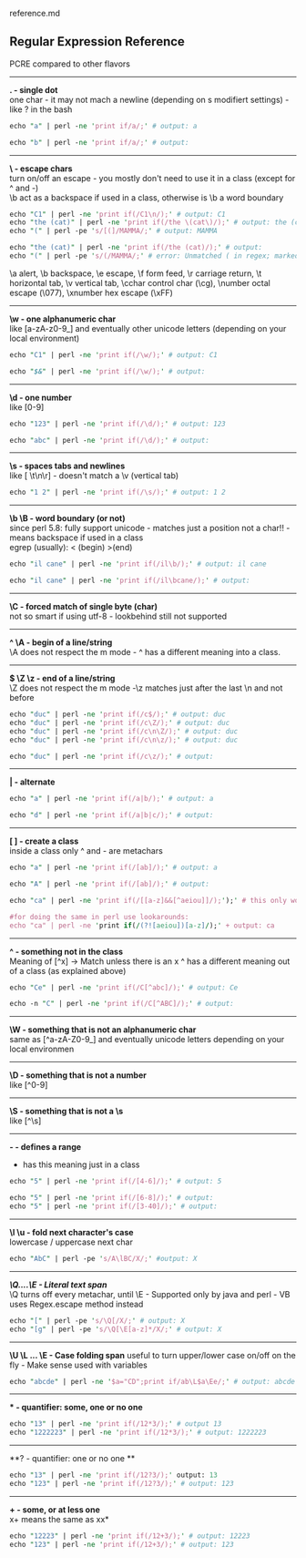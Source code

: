 reference.md

Regular Expression Reference
---
PCRE compared to other flavors

---

**. - single dot**<br/>
one char - it may not mach a newline (depending on s modifiert settings) - like ? in the bash
```perl
echo "a" | perl -ne 'print if/a/;' # output: a
```
```perl
echo "b" | perl -ne 'print if/a/;' # output:
```

---

**\	- escape chars**<br/>
turn on/off an escape - you mostly don't need to use it in a class (except for ^ and -)<br/>
\b act as a backspace if used in a class, otherwise is \b a word boundary
```perl
echo "C1" | perl -ne 'print if(/C1\n/);' # output: C1
echo "the (cat)" | perl -ne 'print if(/the \(cat\)/);' # output: the (cat)
echo "(" | perl -pe 's/[(]/MAMMA/;' # output: MAMMA
```
```perl
echo "the (cat)" | perl -ne 'print if(/the (cat)/);' # output:
echo "(" | perl -pe 's/(/MAMMA/;' # error: Unmatched ( in regex; marked by <-- HERE in m/( <-- HERE
```
\a alert, \b backspace, \e escape, \f form feed, \r carriage return, \t horizontal tab, \v vertical tab,
\cchar control char (\cg), \number octal escape (\077), \xnumber hex escape (\xFF)

---

**\w - one alphanumeric char**<br/>
like [a-zA-z0-9_] and eventually other unicode letters (depending on your local environment)
```perl
echo "C1" | perl -ne 'print if(/\w/);' # output: C1
```
```perl
echo "$&" | perl -ne 'print if(/\w/);' # output:
```

---

**\d - one number**<br/>
like [0-9]
```perl
echo "123" | perl -ne 'print if(/\d/);' # output: 123
```
```perl
echo "abc" | perl -ne 'print if(/\d/);' # output:
```

---

**\s - spaces tabs and newlines**<br/>
like [ \t\n\r] - doesn't match a \v (vertical tab)<br/>
```perl
echo "1 2" | perl -ne 'print if(/\s/);' # output: 1 2
```

---

**\b \B - word boundary (or not)**<br/>
since perl 5.8: fully support unicode - matches just a position not a char!! - means backspace if used in a class<br/>
egrep (usually): \< (begin) \>(end)
```perl
echo "il cane" | perl -ne 'print if(/il\b/);' # output: il cane
```
```perl
echo "il cane" | perl -ne 'print if(/il\bcane/);' # output:
```

---

**\C - forced match of single byte (char)**<br/>
not so smart if using utf-8 - lookbehind still not supported

---

**^ \A - begin of a line/string**<br/>
\A does not respect the m mode -  ^ has a different meaning into a class.

---

**$ \Z \z	- end of a line/string**<br/>
\Z does not respect the m mode -\z matches just after the last \n and not before
```perl
echo "duc" | perl -ne 'print if(/c$/);' # output: duc
echo "duc" | perl -ne 'print if(/c\Z/);' # output: duc
echo "duc" | perl -ne 'print if(/c\n\Z/);' # output: duc
echo "duc" | perl -ne 'print if(/c\n\z/);' # output: duc
```
```perl
echo "duc" | perl -ne 'print if(/c\z/);' # output:
```

---

**| - alternate**<br/>
```perl
echo "a" | perl -ne 'print if(/a|b/);' # output: a
```
```perl
echo "d" | perl -ne 'print if(/a|b|c/);' # output:
```

---

**[ ] - create a class**<br/>
inside a class only ^ and - are metachars
```perl
echo "a" | perl -ne 'print if(/[ab]/);' # output: a
```
```perl
echo "A" | perl -ne 'print if(/[ab]/);' # output:
```
```perl
echo "ca" | perl -ne 'print if(/[[a-z]&&[^aeiou]]/);');' # this only works in java regex engine

#for doing the same in perl use lookarounds: 
echo "ca" | perl -ne 'print if(/(?![aeiou])[a-z]/);' + output: ca
```

---

**^ - something not in the class**<br/>
Meaning of [^x] -> Match unless there is an x
^ has a different meaning out of a class (as explained above)

```perl
echo "Ce" | perl -ne 'print if(/C[^abc]/);' # output: Ce
```
```perl
echo -n "C" | perl -ne 'print if(/C[^ABC]/);' # output:
```

---

**\W	- something that is not an alphanumeric char**<br/>
same as [^a-zA-Z0-9_] and eventually unicode letters depending on your local environmen

---

**\D	- something that is not a number**<br/>
like [^0-9]

---

**\S -	something that is not a \s**<br/>
like [^\s]

---

**-	- defines a range**<br/>
- has this meaning just in a class
```perl
echo "5" | perl -ne 'print if(/[4-6]/);' # output: 5
```
```perl
echo "5" | perl -ne 'print if(/[6-8]/);' # output:
echo "5" | perl -ne 'print if(/[3-40]/);' # output:
```

---

**\l \u	- fold next character's case**<br/>
lowercase / uppercase next char
```perl
echo "AbC" | perl -pe 's/A\lBC/X/;' #output: X
```

---

***\Q....\E	- Literal text span***<br/>
\Q turns off every metachar, until \E - Supported only by java and perl - VB uses Regex.escape method instead
```perl
echo "[" | perl -pe 's/\Q[/X/;' # output: X
echo "[g" | perl -pe 's/\Q[\E[a-z]*/X/;' # output: X
````

---

**\U \L ... \E	- Case folding span**
useful to turn upper/lower case on/off on the fly - Make sense used with variables
```perl
echo "abcde" | perl -ne '$a="CD";print if/ab\L$a\Ee/;' # output: abcde
````

---

**\*	- quantifier: some, one or no one**</br>
```perl
echo "13" | perl -ne 'print if(/12*3/);' # output 13
echo "1222223" | perl -ne 'print if(/12*3/);' # output: 1222223
```

---

**?	- quantifier: one or no one	**<br/>
```perl
echo "13" | perl -ne 'print if(/12?3/);' output: 13
echo "123" | perl -ne 'print if(/12?3/);' # output: 123
```

---

**+	- some, or at less one**<br/>
x+ means the same as xx*
```perl
echo "12223" | perl -ne 'print if(/12+3/);' # output: 12223
echo "123" | perl -ne 'print if(/12+3/);' # output: 123
```


